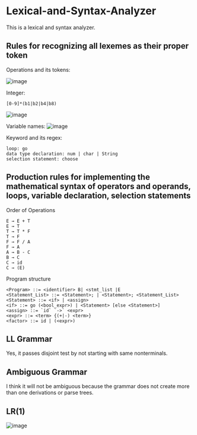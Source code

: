 # Lexical-and-Syntax-Analyzer
This is a lexical and syntax analyzer.

## Rules for recognizing all lexemes as their proper token
Operations and its tokens:

![image](https://user-images.githubusercontent.com/94132772/202885369-3614eac1-072f-472b-9a06-714903586e0e.png)


Integer:
```
[0-9]*(b1|b2|b4|b8)
```

![image](https://user-images.githubusercontent.com/94132772/202883262-fc10d6b7-0316-44db-8841-1c27027933d0.png)

 
 Variable names:
 ![image](https://user-images.githubusercontent.com/94132772/202884387-4d5b544c-5713-4c52-a538-3fefd7961215.png)

 
 
Keyword and its regex:
```
loop: go
data type declaration: num | char | String
selection statement: choose
```

## Production rules for implementing the mathematical syntax of operators and operands, loops, variable declaration, selection statements
Order of Operations
```
E → E + T
E → T
T → T * F
T → F
F → F / A
F → A
A → B - C
B → C
C → id
C → (E)
```
Program structure
```
<Program> ::= <identifier> B| <stmt_list |E
<Statement_List> ::= <Statement>; | <Statement>; <Statement_List>
<Statement> ::= <if> | <assign>
<if> ::= go (<bool_expr>) | <Statement> [else <Statement>]
<assign> ::= `id` `->` <expr>
<expr> ::= <term> {(+|-) <term>}
<factor> ::= id | (<expr>)
```

## LL Grammar
Yes, it passes disjoint test by not starting with same nonterminals.

## Ambiguous Grammar
I think it will not be ambiguous because the grammar does not create more than one derivations or parse trees. 

## LR(1)

![image](https://user-images.githubusercontent.com/94132772/202885670-4e5d02a1-6055-49b9-81e6-e46baafd6cb0.png)
